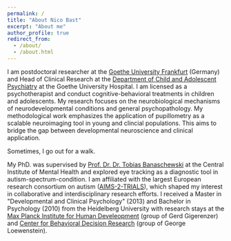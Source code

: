 ```yaml
---
permalink: /
title: "About Nico Bast"
excerpt: "About me"
author_profile: true
redirect_from:
  - /about/
  - /about.html
---
```


I am postdoctoral researcher at the [Goethe University Frankfurt](https://www.goethe-university-frankfurt.de/en) (Germany) and Head of Clinical Research at the [Department of Child and Adolescent Psychiatry](https://www.kgu.de/einrichtungen/kliniken/zentrum-fuer-psychische-gesundheit/psychiatrie-psychosomatik-und-psychotherapie-des-kindes-und-jugendalters) at the Goethe University Hospital. I am licensed as a psychotherapist and conduct cognitive-behavioral treatments in children and adolescents. My research focuses on the neurobiological mechanisms of neurodevelopmental conditions and general psychopathology. My methodological work emphasizes the application of pupillometry as a scalable neuroimaging tool in young and clincial populations. This aims to bridge the gap between developmental neuroscience and clinical application.

Sometimes, I go out for a walk.

My PhD. was supervised by [Prof. Dr. Dr. Tobias Banaschewski](https://www.zi-mannheim.de/en/research/people/person/48.html) at the Central Institute of Mental Health and explored eye tracking as a diagnostic tool in autism-spectrum-condition. I am affiliated with the largest European research consortium on autism ([AIMS-2-TRIALS](https://www.aims-2-trials.eu/)), which shaped my interest in collaborative and interdisciplinary research efforts. I received a Master in "Developmental and Clinical Psychology" (2013) and Bachelor in Psychology (2010) from the Heidelberg University with research stays at the [Max Planck Institute for Human Develeopment](https://www.mpib-berlin.mpg.de/en) (group of Gerd Gigerenzer) and [Center for Behavioral Decision Research](https://www.cmu.edu/cbdr/people/index.html) (group of George Loewenstein).
